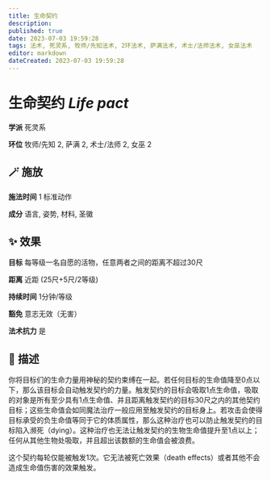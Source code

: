 ```yaml
---
title: 生命契约
description: 
published: true
date: 2023-07-03 19:59:28
tags: 法术, 死灵系, 牧师/先知法术, 2环法术, 萨满法术, 术士/法师法术, 女巫法术
editor: markdown
dateCreated: 2023-07-03 19:59:28
---
```


# **生命契约** *Life pact*

**学派** 死灵系 

**环位** 牧师/先知 2, 萨满 2, 术士/法师 2, 女巫 2

## 🪄 施放

**施法时间** 1 标准动作

**成分** 语言, 姿势, 材料, 圣徽

## ✨ 效果 

**目标** 每等级一名自愿的活物，任意两者之间的距离不超过30尺 

**距离** 近距 (25尺+5尺/2等级)  

**持续时间** 1分钟/等级 

**豁免** 意志无效（无害）

**法术抗力** 是

## 📖 描述

你将目标们的生命力量用神秘的契约束缚在一起。若任何目标的生命值降至0点以下，那么该目标会自动触发契约的力量。触发契约的目标会吸取1点生命值，吸取的对象是所有至少具有1点生命值、并且距离触发契约的目标30尺之内的其他契约目标；这些生命值会如同魔法治疗一般应用至触发契约的目标身上。若攻击会使得目标承受的负生命值等同于它的体质属性，那么这种治疗也可以防止触发契约的目标陷入濒死（dying）。这种治疗也无法让触发契约的生物生命值提升至1点以上；任何从其他生物处吸取，并且超出该数额的生命值会被浪费。

这个契约每轮仅能被触发1次。它无法被死亡效果（death effects）或者其他不会造成生命值伤害的效果触发。
    